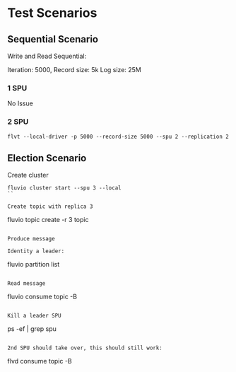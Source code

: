 # Test Scenarios


## Sequential Scenario

Write and Read Sequential:

Iteration: 5000,
Record size: 5k
Log size: 25M

### 1 SPU
No Issue

### 2 SPU

```
flvt --local-driver -p 5000 --record-size 5000 --spu 2 --replication 2
```

## Election Scenario

Create cluster

```
fluvio cluster start --spu 3 --local
``

Create topic with replica 3
```
fluvio topic create -r 3 topic
```

Produce message

Identity a leader:
```
fluvio partition list
```

Read message
```
fluvio consume topic -B
```

Kill a leader SPU
```
ps -ef | grep spu
```

2nd SPU should take over, this should still work:
```
flvd consume topic -B
```




